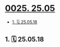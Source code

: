 # [0025. 25.05](https://github.com/Tdahuyou/TNotes.footprints/tree/main/notes/0025.%2025.05)

<!-- region:toc -->

- [1. 🗓 25.05.18](#1--250518)

<!-- endregion:toc -->

## 1. 🗓 25.05.18

<Footprints :times="[2025, 5, 18, 19, 45]">
  <template #text-area>
    <p>《不说话的爱》</p>
    <p>投币～</p>
  </template>
  <template #image-list="{ openModal }">
    <img src="https://cdn.jsdelivr.net/gh/tnotesjs/imgs@main/2025-08-05-22-15-53.png" @click="openModal(0)"/>
  </template>
</Footprints>
